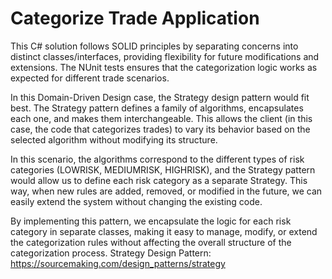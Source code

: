 # Categorize Trade Application
This C# solution follows SOLID principles by separating concerns into distinct classes/interfaces, 
providing flexibility for future modifications and extensions. 
The NUnit tests ensures that the categorization logic works as expected for different trade scenarios.

In this Domain-Driven Design case, the Strategy design pattern would fit best. The Strategy pattern defines a family of algorithms, encapsulates each one, and makes them interchangeable. 
This allows the client (in this case, the code that categorizes trades) to vary its behavior based on the selected algorithm without modifying its structure.

In this scenario, the algorithms correspond to the different types of risk categories (LOWRISK, MEDIUMRISK, HIGHRISK), and the Strategy pattern would allow us to define each risk category as a separate Strategy. 
This way, when new rules are added, removed, or modified in the future, we can easily extend the system without changing the existing code.

By implementing this pattern, we encapsulate the logic for each risk category in separate classes, making it easy to manage, modify, 
or extend the categorization rules without affecting the overall structure of the categorization process.
Strategy Design Pattern: https://sourcemaking.com/design_patterns/strategy

